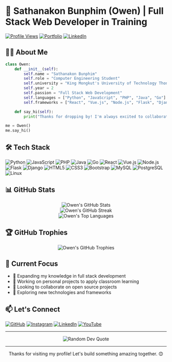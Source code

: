 # 🚀 Sathanakon Bunphim (Owen) | Full Stack Web Developer in Training

[![Profile Views](https://komarev.com/ghpvc/?username=satanakorn&label=Profile%20Views&color=0e75b6&style=flat)](https://github.com/satanakorn)
[![Portfolio](https://img.shields.io/badge/Portfolio-Visit%20Now-4285F4?style=for-the-badge&logo=google-chrome&logoColor=white)](https://satanakorn.github.io/portfolio/)
[![LinkedIn](https://img.shields.io/badge/LinkedIn-Connect-0077B5?style=for-the-badge&logo=linkedin&logoColor=white)](https://www.linkedin.com/in/satanakorn-owen-34930a256/)

## 👨‍💻 About Me

```python
class Owen:
    def __init__(self):
        self.name = "Sathanakon Bunphim"
        self.role = "Computer Engineering Student"
        self.university = "King Mongkut's University of Technology Thonburi"
        self.year = 2
        self.passion = "Full Stack Web Development"
        self.languages = ["Python", "JavaScript", "PHP", "Java", "Go"]
        self.frameworks = ["React", "Vue.js", "Node.js", "Flask", "Django"]

    def say_hi(self):
        print("Thanks for dropping by! I'm always excited to collaborate on innovative projects.")

me = Owen()
me.say_hi()
```

## 🛠️ Tech Stack

![Python](https://img.shields.io/badge/Python-3776AB?style=for-the-badge&logo=python&logoColor=white)
![JavaScript](https://img.shields.io/badge/JavaScript-F7DF1E?style=for-the-badge&logo=javascript&logoColor=black)
![PHP](https://img.shields.io/badge/PHP-777BB4?style=for-the-badge&logo=php&logoColor=white)
![Java](https://img.shields.io/badge/Java-ED8B00?style=for-the-badge&logo=java&logoColor=white)
![Go](https://img.shields.io/badge/Go-00ADD8?style=for-the-badge&logo=go&logoColor=white)
![React](https://img.shields.io/badge/React-20232A?style=for-the-badge&logo=react&logoColor=61DAFB)
![Vue.js](https://img.shields.io/badge/Vue.js-35495E?style=for-the-badge&logo=vue.js&logoColor=4FC08D)
![Node.js](https://img.shields.io/badge/Node.js-43853D?style=for-the-badge&logo=node.js&logoColor=white)
![Flask](https://img.shields.io/badge/Flask-000000?style=for-the-badge&logo=flask&logoColor=white)
![Django](https://img.shields.io/badge/Django-092E20?style=for-the-badge&logo=django&logoColor=white)
![HTML5](https://img.shields.io/badge/HTML5-E34F26?style=for-the-badge&logo=html5&logoColor=white)
![CSS3](https://img.shields.io/badge/CSS3-1572B6?style=for-the-badge&logo=css3&logoColor=white)
![Bootstrap](https://img.shields.io/badge/Bootstrap-563D7C?style=for-the-badge&logo=bootstrap&logoColor=white)
![MySQL](https://img.shields.io/badge/MySQL-00000F?style=for-the-badge&logo=mysql&logoColor=white)
![PostgreSQL](https://img.shields.io/badge/PostgreSQL-316192?style=for-the-badge&logo=postgresql&logoColor=white)
![Linux](https://img.shields.io/badge/Linux-FCC624?style=for-the-badge&logo=linux&logoColor=black)

## 📊 GitHub Stats

<div align="center">
  <img src="https://github-readme-stats.vercel.app/api?username=satanakorn&show_icons=true&count_private=true&hide=stars&include_all_commits=true&theme=radical" alt="Owen's GitHub Stats" />
</div>

<div align="center">
  <img src="https://github-readme-streak-stats.herokuapp.com/?user=satanakorn&theme=radical" alt="Owen's GitHub Streak" />
</div>

<div align="center">
  <img src="https://github-readme-stats.vercel.app/api/top-langs/?username=satanakorn&layout=compact&theme=radical" alt="Owen's Top Languages" />
</div>

## 🏆 GitHub Trophies

<div align="center">
  <img src="https://github-profile-trophy.vercel.app/?username=satanakorn&theme=darkhub&no-frame=true&margin-w=15&margin-h=15&column=7" alt="Owen's GitHub Trophies" />
</div>

## 🎯 Current Focus

- 🌱 Expanding my knowledge in full stack development
- 🔭 Working on personal projects to apply classroom learning
- 👯 Looking to collaborate on open source projects
- 🤔 Exploring new technologies and frameworks

## 📫 Let's Connect

[![GitHub](https://img.shields.io/badge/GitHub-100000?style=for-the-badge&logo=github&logoColor=white)](https://github.com/satanakorn)
[![Instagram](https://img.shields.io/badge/Instagram-E4405F?style=for-the-badge&logo=instagram&logoColor=white)](http://www.instagram.com/str_owen/)
[![LinkedIn](https://img.shields.io/badge/LinkedIn-0077B5?style=for-the-badge&logo=linkedin&logoColor=white)](https://www.linkedin.com/in/satanakorn-owen-34930a256/)
[![YouTube](https://img.shields.io/badge/YouTube-FF0000?style=for-the-badge&logo=youtube&logoColor=white)](https://www.youtube.com/@source_owen7518)

---

<div align="center">
  <img src="https://quotes-github-readme.vercel.app/api?type=horizontal&theme=radical" alt="Random Dev Quote" />
</div>

---

<div align="center">
  Thanks for visiting my profile! Let's build something amazing together. 😊
</div>
